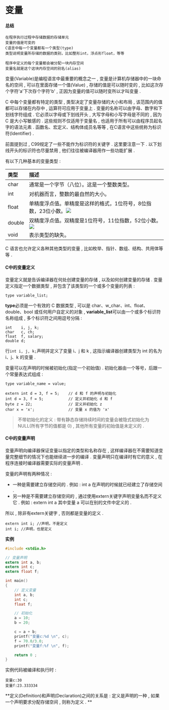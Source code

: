 # 变量

#### 总结

```
在程序执行过程中存储数据的存储单元
变量的值是可变的
C语言中每一个变量都有一个类型(type)
类型说明变量所存储的数据的类别，比如整形int，浮点形float，等等

程序中定义的每个变量都会被分配一块内存空间
变量名就是这个这块内存空间的别名(alias)
```

变量\(Variable\)是编程语言中最重要的概念之一 , 变量是计算机存储器中的一块命名的空间 , 可以在里面存储一个值\(Value\) , 存储的值是可以随时变的 , 比如这次存个字符'a'下次存个字符'b' , 正因为变量的值可以随时变所以才叫变量 .

C 中每个变量都有特定的类型 , 类型决定了变量存储的大小和布局 , 该范围内的值都可以存储在内存中 , 运算符可应用于变量上 . 变量的名称可以由字母、数字和下划线字符组成 . 它必须以字母或下划线开头 , 大写字母和小写字母是不同的 , 因为 C 是大小写敏感的 . 这些规则不仅适用于变量名 , 也适用于所有可以由程序员起名字的语法元素 . 函数名、宏定义、结构体成员名等等 , 在C语言中这些统称为标识符\(Identifier\) .

前面提到过 , C99规定了一些不能作为标识符的关键字 . 这里要注意一下 . 以下划线开头的标识符也尽量禁用 , 他们往往被编译器用作一些功能扩展 .

有以下几种基本的变量类型 :

| 类型 | 描述 |
| :--- | :--- |
| char | 通常是一个字节（八位）。这是一个整数类型。 |
| int | 对机器而言，整数的最自然的大小。 |
| float | 单精度浮点值。单精度是这样的格式，1位符号，8位指数，23位小数。![](http://www.runoob.com/wp-content/uploads/2014/09/v2-749cc641eb4d5dafd085e8c23f8826aa_hd.png) |
| double | 双精度浮点值。双精度是1位符号，11位指数，52位小数。![](http://www.runoob.com/wp-content/uploads/2014/09/v2-48240f0e1e0dd33ec89100cbe2d30707_hd.png) |
| void | 表示类型的缺失。 |

C 语言也允许定义各种其他类型的变量 , 比如枚举、指针、数组、结构、共用体等等 .

#### C中的变量定义

变量定义就是告诉编译器在何处创建变量的存储 , 以及如何创建变量的存储 . 变量定义指定一个数据类型 , 并包含了该类型的一个或多个变量的列表 :

```
type variable_list;
```

**type**必须是一个有效的 C 数据类型 , 可以是 char、w\_char、int、float、double、bool 或任何用户自定义的对象 , **variable\_list**可以由一个或多个标识符名称组成 , 多个标识符之间用逗号分隔 :

```
int    i, j, k;
char   c, ch;
float  f, salary;
double d;
```

行`int i, j, k;`声明并定义了变量 i、j 和 k , 这指示编译器创建类型为 int 的名为 i、j、k 的变量 .

变量可以在声明的时候被初始化\(指定一个初始值\) . 初始化器由一个等号，后跟一个常量表达式组成 :

```
type variable_name = value;
```

```
extern int d = 3, f = 5;    // d 和 f 的声明与初始化
int d = 3, f = 5;           // 定义并初始化 d 和 f
byte z = 22;                // 定义并初始化 z
char x = 'x';               // 变量 x 的值为 'x'
```

> 不带初始化的定义 : 带有静态存储持续时间的变量会被隐式初始化为 NULL\(所有字节的值都是 0\) , 其他所有变量的初始值是未定义的 .

#### C中的变量声明

变量声明向编译器保证变量以指定的类型和名称存在 , 这样编译器在不需要知道变量完整细节的情况下也能继续进一步的编译 . 变量声明只在编译时有它的意义 , 在程序连接时编译器需要实际的变量声明 .

变量的声明有两种情况 :

* 一种是需要建立存储空间的 . 例如 : int a 在声明的时候就已经建立了存储空间 . 
* 另一种是不需要建立存储空间的 , 通过使用extern关键字声明变量名而不定义它 . 例如 : extern int a 其中变量 a 可以在别的文件中定义的 . 

所以 , 除非有extern关键字 , 否则都是变量的定义 .

```
extern int i; //声明，不是定义
int i; //声明，也是定义
```

**实例**

```c
#include <stdio.h>

// 变量声明
extern int a, b;
extern int c;
extern float f;

int main()
{
    // 定义变量
    int a, b;
    int c;
    float f;

    // 初始化
    a = 10;
    b = 20;

    c = a + b;
    printf("变量c:%d \n", c);
    f = 70.0/3.0;
    printf("变量f:%f \n", f);

    return 0 ;
}
```

实例代码被编译和执行时 :

```
变量c:30 
变量f:23.333334
```

**定义\(Definition\)和声明\(Declaration\)之间的关系是 : 定义是声明的一种 , 如果一个声明要求分配存储空间 , 则称为定义 . **

